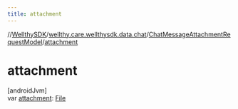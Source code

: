 ```yaml
---
title: attachment
---
```

//[WellthySDK](../../../index.html)/[wellthy.care.wellthysdk.data.chat](../index.html)/[ChatMessageAttachmentRequestModel](index.html)/[attachment](attachment.html)



# attachment



[androidJvm]\
var [attachment](attachment.html): [File](https://developer.android.com/reference/kotlin/java/io/File.html)




